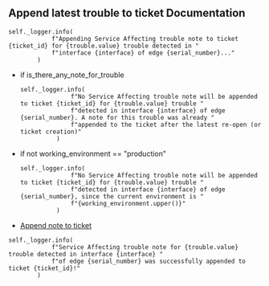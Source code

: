 ## Append latest trouble to ticket Documentation

```
self._logger.info(
            f"Appending Service Affecting trouble note to ticket {ticket_id} for {trouble.value} trouble detected in "
            f"interface {interface} of edge {serial_number}..."
        )
```

* if is_there_any_note_for_trouble
  ```
  self._logger.info(
                f"No Service Affecting trouble note will be appended to ticket {ticket_id} for {trouble.value} trouble "
                f"detected in interface {interface} of edge {serial_number}. A note for this trouble was already "
                f"appended to the ticket after the latest re-open (or ticket creation)"
            )
  ```

* if not working_environment == "production"
  ```
  self._logger.info(
                f"No Service Affecting trouble note will be appended to ticket {ticket_id} for {trouble.value} trouble "
                f"detected in interface {interface} of edge {serial_number}, since the current environment is "
                f"{working_environment.upper()}"
            )
  ```

* [Append note to ticket](../repositories/bruin_repository/append_note_to_ticket.md)

```
self._logger.info(
            f"Service Affecting trouble note for {trouble.value} trouble detected in interface {interface} "
            f"of edge {serial_number} was successfully appended to ticket {ticket_id}!"
        )
```
